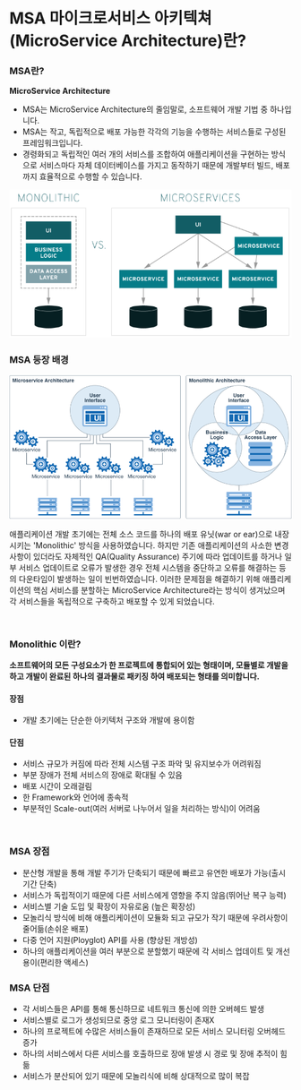 # MSA 마이크로서비스 아키텍쳐 (MicroService Architecture)란?

### MSA란?
**MicroService Architecture**

- MSA는 MicroService Architecture의 줄임말로, 소프트웨어 개발 기법 중 하나입니다.
- MSA는 작고, 독립적으로 배포 가능한 각각의 기능을 수행하는 서비스들로 구성된 프레임워크입니다.
- 경령화되고 독립적인 여러 개의 서비스를 조합하여 애플리케이션을 구현하는 방식으로 서비스마다 자체 데이터베이스를 가지고 동작하기 때문에 개발부터 빌드, 배포까지 효율적으로 수행할 수 있습니다.


![msa](./image/msa.png)


### MSA 등장 배경
![mas등장](image/msa등장.png)

애플리케이션 개발 초기에는 전체 소스 코드를 하나의 배포 유닛(war or ear)으로 내장시키는 'Monolithic' 방식을 사용하였습니다. 하지만 기존 애플리케이션의 사소한 변경사항이 있더라도 자체적인 QA(Quality Assurance) 주기에 따라 업데이트를 하거나 일부 서비스 업데이트로 오류가 발생한 경우 전체 시스템을 중단하고 오류를 해결하는 등의 다운타임이 발생하는 일이 빈번하였습니다. 이러한 문제점을 해결하기 위해 애플리케이션의 핵심 서비스를 분할하는 MicroService Architecture라는 방식이 생겨났으며 각 서비스들을 독립적으로 구축하고 배포할 수 있게 되었습니다.

<br>

### Monolithic 이란?
**소프트웨어의 모든 구성요소가 한 프로젝트에 통합되어 있는 형태이며, 모듈별로 개발을 하고 개발이 완료된 하나의 결과물로 패키징 하여 배포되는 형태를 의미합니다.**

#### 장점
- 개발 초기에는 단순한 아키텍처 구조와 개발에 용이함

#### 단점
- 서비스 규모가 커짐에 따라 전체 시스템 구조 파악 및 유지보수가 어려워짐
- 부분 장애가 전체 서비스의 장애로 확대될 수 있음
- 배포 시간이 오래걸림
- 한 Framework와 언어에 종속적
- 부분적인 Scale-out(여러 서버로 나누어서 일을 처리하는 방식)이 어려움

<br>

### MSA 장점
- 분산형 개발을 통해 개발 주기가 단축되기 때문에 빠르고 유연한 배포가 가능(출시 기간 단축)
- 서비스가 독립적이기 때문에 다른 서비스에게 영향을 주지 않음(뛰어난 복구 능력)
- 서비스별 기술 도입 및 확장이 자유로움 (높은 확장성)
- 모놀리식 방식에 비해 애플리케이션이 모듈화 되고 규모가 작기 때문에 우려사항이 줄어듦(손쉬운 배포)
- 다중 언어 지원(Ployglot) API를 사용 (향상된 개방성)
- 하나의 애플리케이션을 여러 부분으로 분할했기 때문에 각 서비스 업데이트 및 개선 용이(편리한 액세스)

### MSA 단점
- 각 서비스들은 API를 통해 통신하므로 네트워크 통신에 의한 오버헤드 발생
- 서비스별로 로그가 생성되므로 중앙 로그 모니터링이 존재X
- 하나의 프로젝트에 수많은 서비스들이 존재하므로 모든 서비스 모니터링 오버헤드 증가
- 하나의 서비스에서 다른 서비스를 호출하므로 장애 발생 시 경로 및 장애 추적이 힘듦
- 서비스가 분산되어 있기 때문에 모놀리식에 비해 상대적으로 많이 복잡